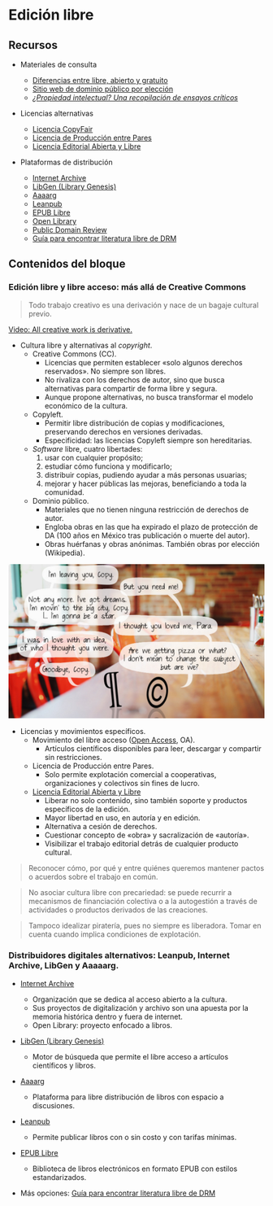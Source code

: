# Edición libre

## Recursos

* Materiales de consulta
	* [Diferencias entre libre, abierto y gratuito](https://radioslibres.net/article/libre-abierto-y-gratuito/)
	* [Sitio web de dominio público por elección](http://itspronouncedmetrosexual.com/2013/11/uncopyright/#sthash.ydEIeXJF.dpbs)
	* [*¿Propiedad intelectual? Una recopilación de ensayos críticos*](https://archive.org/details/PropiedadIntelectual)

* Licencias alternativas
	* [Licencia CopyFair](https://wiki.p2pfoundation.net/CopyFair_License)
	* [Licencia de Producción entre Pares](http://endefensadelsl.org/ppl_deed_es.html)
	* [Licencia Editorial Abierta y Libre](https://github.com/ColectivoPerroTriste/licencia-editorial-abierta-y-libre)
	
* Plataformas de distribución
	* [Internet Archive](https://archive.org/)
	* [LibGen (Library Genesis)](http://libgen.io/)
	* [Aaaarg](http://aaaaarg.fail/)
	* [Leanpub](https://leanpub.com/)
	* [EPUB Libre](https://epublibre.org/)
	* [Open Library](https://openlibrary.org/)
	* [Public Domain Review](https://publicdomainreview.org/)
	* [Guía para encontrar literatura libre de DRM](https://defectivebydesign.org/guide/ebooks)

## Contenidos del bloque

### Edición libre y libre acceso: más allá de Creative Commons

> Todo trabajo creativo es una derivación y nace de un bagaje cultural previo.

[Video: All creative work is derivative.](https://www.youtube.com/watch?v=32jiDgQmYPs)

* Cultura libre y alternativas al *copyright*.
	* Creative Commons (CC).
		* Licencias que permiten establecer «solo algunos derechos reservados». No siempre son libres.
		* No rivaliza con los derechos de autor, sino que busca alternativas para compartir de forma libre y segura.
		* Aunque propone alternativas, no busca transformar el modelo económico de la cultura.
	* Copyleft.
		* Permitir libre distribución de copias y modificaciones, preservando derechos en versiones derivadas.
		* Especificidad: las licencias Copyleft siempre son hereditarias.
	* *Software* libre, cuatro libertades:
		1. usar con cualquier propósito;
		2. estudiar cómo funciona y modificarlo;
		3. distribuir copias, pudiendo ayudar a más personas usuarias;
		4. mejorar y hacer públicas las mejoras, beneficiando a toda la comunidad.
	* Dominio público.
		* Materiales que no tienen ninguna restricción de derechos de autor.
		* Engloba obras en las que ha expirado el plazo de protección de DA (100 años en México tras publicación o muerte del autor).
		* Obras huérfanas y obras anónimas. También obras por elección (Wikipedia).
		
![](recursos/imagen11-02.png)
		
* Licencias y movimientos específicos.
	* Movimiento del libre acceso ([Open Access](https://en.wikipedia.org/wiki/Open_access), OA).
		* Artículos científicos disponibles para leer, descargar y compartir sin restricciones.
	* Licencia de Producción entre Pares.
		* Solo permite explotación comercial a cooperativas, organizaciones y colectivos sin fines de lucro.
	* [Licencia Editorial Abierta y Libre](https://github.com/ColectivoPerroTriste/licencia-editorial-abierta-y-libre)
		* Liberar no solo contenido, sino también soporte y productos específicos de la edición.
		* Mayor libertad en uso, en autoría y en edición.
		* Alternativa a cesión de derechos.
		* Cuestionar concepto de «obra» y sacralización de «autoría».
		* Visibilizar el trabajo editorial detrás de cualquier producto cultural.

> Reconocer cómo, por qué y entre quiénes queremos mantener pactos o acuerdos sobre el trabajo en común.
	
> No asociar cultura libre con precariedad: se puede recurrir a mecanismos de financiación colectiva o a la autogestión a través de actividades o productos derivados de las creaciones.

> Tampoco idealizar piratería, pues no siempre es liberadora. Tomar en cuenta cuando implica condiciones de explotación.

### Distribuidores digitales alternativos: Leanpub, Internet Archive, LibGen y Aaaaarg.

* [Internet Archive](https://archive.org/)
	* Organización que se dedica al acceso abierto a la cultura.
	* Sus proyectos de digitalización y archivo son una apuesta por la memoria histórica dentro y fuera de internet.
	* Open Library: proyecto enfocado a libros.

* [LibGen (Library Genesis)](http://libgen.io/)
	* Motor de búsqueda que permite el libre acceso a artículos científicos y libros.

* [Aaaarg](http://aaaaarg.fail/)
	* Plataforma para libre distribución de libros con espacio a discusiones.

* [Leanpub](https://leanpub.com/)
	* Permite publicar libros con o sin costo y con tarifas mínimas.

* [EPUB Libre](https://epublibre.org/)
	* Biblioteca de libros electrónicos en formato EPUB con estilos estandarizados.

* Más opciones: [Guía para encontrar literatura libre de DRM](https://defectivebydesign.org/guide/ebooks)
